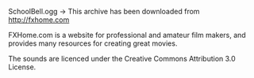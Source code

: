 SchoolBell.ogg -> This archive has been downloaded from http://fxhome.com

FXHome.com is a website for professional and amateur film makers, and
provides many resources for creating great movies.

The sounds are licenced under the Creative Commons Attribution 3.0 License.
